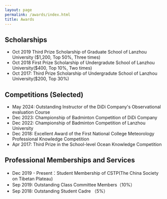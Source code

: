 ```yaml
---
layout: page
permalink: /awards/index.html
title: Awards
---
```


## Scholarships

- Oct 2019 Third Prize Scholarship of Graduate School of Lanzhou University ($1,200, Top 50%, Three times)
- Oct 2018 First Prize Scholarship of Undergradute School of Lanzhou University($400, Top 10%, Two times)
- Oct 2017: Third Prize Scholarship of Undergradute School of  Lanzhou University($200, Top 30%)

## Competitions (Selected)

- May 2024: Outstanding Instructor of the DiDi Company's Observational evaluation Course
- Dec 2023: Championship of Badminton Competition of DiDi Company
- Dec 2022: Championship of Badminton Competition of Lanzhou University
- Dec 2018: Excellent Award of the First National College Meteorology Professional Knowledge Competition
- Apr 2017: Third Prize in the School-level Ocean Knowledge Competition

## Professional Memberships and Services
- Dec 2019 - Present：Student Membership of CSTP(The China Society on Tibetan Plateau)
- Sep 2019: Outstanding Class Committee Members（10%）
- Sep 2018: Outstanding Student Cadre （5%）